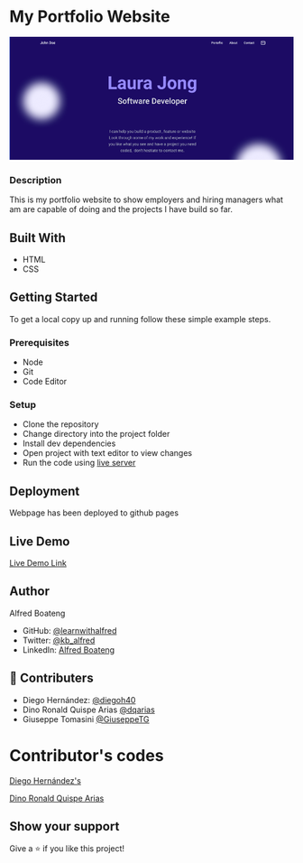 # My Portfolio Website

![Portfolio](images/portfolio.png)

### Description

This is my portfolio website to show employers and hiring managers what am are capable of doing and the projects I have build so far.


## Built With

- HTML
- CSS

## Getting Started

To get a local copy up and running follow these simple example steps.

### Prerequisites

- Node
- Git
- Code Editor

### Setup

- Clone the repository
- Change directory into the project folder
- Install dev dependencies
- Open project with text editor to view changes
- Run the code using [live server](https://www.google.com/search?client=safari&rls=en&q=live+server&ie=UTF-8&oe=UTF-8)

## Deployment

Webpage has been deployed to github pages

## Live Demo

[Live Demo Link](https://learnwithalfred.github.io/portfolio-website/)

## Author

Alfred Boateng

- GitHub: [@learnwithalfred](https://github.com/learnwithalfred)
- Twitter: [@kb_alfred](https://twitter.com/kb_alfred)
- LinkedIn: [Alfred Boateng](https://www.linkedin.com/in/alfred-boateng-704670138/)

## 🤝 Contributers

- Diego Hernández: [@diegoh40](https://github.com/diegoh40)
- Dino Ronald Quispe Arias [@dqarias](https://github.com/dqarias)
- Giuseppe Tomasini [@GiuseppeTG](https://github.com/GiuseppeTG)

# Contributor's codes

[Diego Hernández's](https://github.com/diegoh40/Diego-Portfolio/pull/3)

[Dino Ronald Quispe Arias](https://github.com/dqarias/Portafolio.git)

## Show your support

Give a ⭐️ if you like this project!
